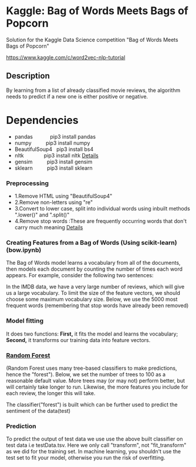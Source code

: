 # Kaggle: Bag of Words Meets Bags of Popcorn
Solution for the Kaggle Data Science competition "Bag of Words Meets Bags of Popcorn"

https://www.kaggle.com/c/word2vec-nlp-tutorial

## Description
By learning from a list of already classified movie reviews, the algorithm needs to predict if a new one is either positive or 
negative. 

# Dependencies
- pandas &nbsp; &nbsp;&nbsp; &nbsp; &nbsp; &nbsp; pip3 install pandas
- numpy &nbsp; &nbsp; &nbsp; &nbsp; &nbsp;pip3 install numpy
- BeautifulSoup4 &nbsp; pip3 install bs4
- nltk &nbsp; &nbsp; &nbsp;&nbsp; &nbsp; &nbsp; &nbsp; pip3 install nltk [Details](http://www.nltk.org/install.html)
- gensim &nbsp; &nbsp;&nbsp; &nbsp; &nbsp; pip3 install gensim
- sklearn &nbsp; &nbsp;&nbsp; &nbsp; &nbsp; pip3 install sklearn


### Preprocessing

- 1.Remove HTML using "BeautifulSoup4"
- 2.Remove non-letters using "re" 
- 3.Convert to lower case, split into individual words using inbuilt methods ".lower()" and ".split()"
- 4.Remove stop words :These are frequently occurring words that don't carry much meaning [Details](https://en.wikipedia.org/wiki/Stop_words)

### Creating Features from a Bag of Words (Using scikit-learn) (bow.ipynb)

The Bag of Words model learns a vocabulary from all of the documents, then models each document by counting the number of times 
each word appears. For example, consider the following two sentences:

In the IMDB data, we have a very large number of reviews, which will give us a large vocabulary. To limit the size of the feature
vectors, we should choose some maximum vocabulary size. Below, we use the 5000 most frequent words 
(remembering that stop words have already been removed)

### Model fitting

It does two functions: 
**First,** it fits the model and learns the vocabulary; 
**Second,** it transforms our training data into feature vectors.


### [Random Forest](http://scikit-learn.org/stable/modules/generated/sklearn.ensemble.RandomForestClassifier.html)

(Random Forest uses many tree-based classifiers to make predictions, hence the "forest"). Below, we set the number of trees to 100 as a reasonable default value. More trees may (or may not) perform better, but will certainly take longer to run. Likewise, the more features you include for each review, the longer this will take.

The classifier("forest") is built which can be further used to predict the sentiment of the data(test)

### Prediction

To predict the output of test data we use use the above built classifier on test data i.e testData.tsv. Here we only call 
"transform", not "fit_transform" as we did for the training set. In machine learning, you shouldn't use the test set to fit your
model, otherwise you run the risk of overfitting. 



